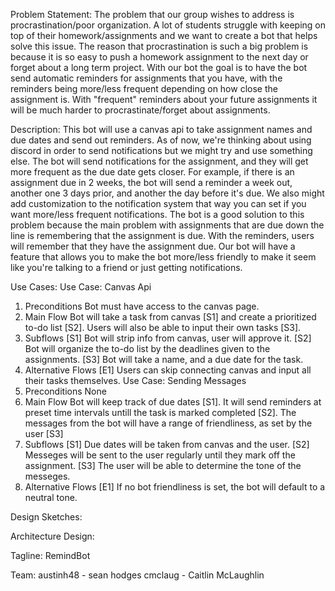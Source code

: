 Problem Statement: The problem that our group wishes to address is procrastination/poor organization. A lot of students struggle with keeping on top of their homework/assignments and we want to create a bot that helps solve this issue. The reason that procrastination is such a big problem is because it is so easy to push a homework assignment to the next day or forget about a long term project. With our bot the goal is to have the bot send automatic reminders for assignments that you have, with the reminders being more/less frequent depending on how close the assignment is. With "frequent" reminders about your future assignments it will be much harder to procrastinate/forget about assignments.

Description: This bot will use a canvas api to take assignment names and due dates and send out reminders. As of now, we're thinking about using discord in order to send notifications but we might try and use something else. The bot will send notifications for the assignment, and they will get more frequent as the due date gets closer. For example, if there is an assignment due in 2 weeks, the bot will send a reminder a week out, another one 3 days prior, and another the day before it's due. We also might add customization to the notification system that way you can set if you want more/less frequent notifications. The bot is a good solution to this problem because the main problem with assignments that are due down the line is remembering that the assignment is due. With the reminders, users will remember that they have the assignment due. Our bot will have a feature that allows you to make the bot more/less friendly to make it seem like you're talking to a friend or just getting notifications.

Use Cases:
  Use Case: Canvas Api
  1. Preconditions
      Bot must have access to the canvas page.
  3. Main Flow
      Bot will take a task from canvas [S1] and create a prioritized to-do list [S2]. Users will also be able to input their own tasks [S3].
  3. Subflows
      [S1] Bot will strip info from canvas, user will approve it.
      [S2] Bot will organize the to-do list by the deadlines given to the assignments.
      [S3] Bot will take a name, and a due date for the task.
  4. Alternative Flows
      [E1] Users can skip connecting canvas and input all their tasks themselves.
  Use Case: Sending Messages
  1. Preconditions
      None
  2. Main Flow
      Bot will keep track of due dates [S1]. It will send reminders at preset time intervals untill the task is marked completed [S2]. The messages from the bot will have a range of friendliness, as set by the user [S3]
  3. Subflows
      [S1] Due dates will be taken from canvas and the user.
      [S2] Messeges will be sent to the user regularly until they mark off the assignment.
      [S3] The user will be able to determine the tone of the messeges.
  4. Alternative Flows
      [E1] If no bot friendliness is set, the bot will default to a neutral tone.

Design Sketches: 


Architecture Design:


Tagline: RemindBot


Team: 
austinh48 - sean hodges
cmclaug - Caitlin McLaughlin

